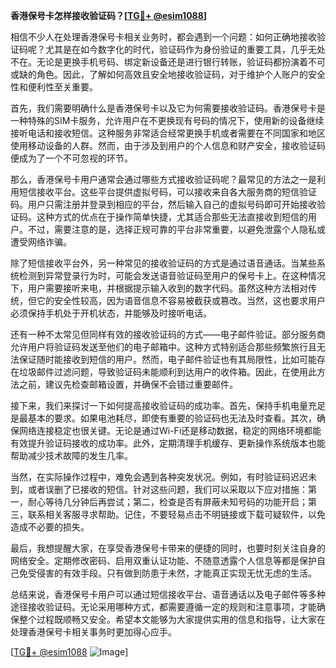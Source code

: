 **香港保号卡怎样接收验证码？[[TG💪+ @esim1088](https://t.me/s/esim1088)]**

相信不少人在处理香港保号卡相关业务时，都会遇到一个问题：如何正确地接收验证码呢？尤其是在如今数字化的时代，验证码作为身份验证的重要工具，几乎无处不在。无论是更换手机号码、绑定新设备还是进行银行转账，验证码都扮演着不可或缺的角色。因此，了解如何高效且安全地接收验证码，对于维护个人账户的安全性和便利性至关重要。

首先，我们需要明确什么是香港保号卡以及它为何需要接收验证码。香港保号卡是一种特殊的SIM卡服务，允许用户在不更换现有号码的情况下，使用新的设备继续接听电话和接收短信。这种服务非常适合经常更换手机或者需要在不同国家和地区使用移动设备的人群。然而，由于涉及到用户的个人信息和财产安全，接收验证码便成为了一个不可忽视的环节。

那么，香港保号卡用户通常会通过哪些方式接收验证码呢？最常见的方法之一是利用短信接收平台。这些平台提供虚拟号码，可以接收来自各大服务商的短信验证码。用户只需注册并登录到相应的平台，然后输入自己的虚拟号码即可开始接收验证码。这种方式的优点在于操作简单快捷，尤其适合那些无法直接收到短信的用户。不过，需要注意的是，选择正规可靠的平台非常重要，以避免泄露个人隐私或遭受网络诈骗。

除了短信接收平台外，另一种常见的接收验证码的方式是通过语音通话。当某些系统检测到异常登录行为时，可能会发送语音验证码至用户的保号卡上。在这种情况下，用户需要接听来电，并根据提示输入收到的数字代码。虽然这种方法相对传统，但它的安全性较高，因为语音信息不容易被截获或篡改。当然，这也要求用户必须保持手机处于开机状态，并能够及时接听电话。

还有一种不太常见但同样有效的接收验证码的方式——电子邮件验证。部分服务商允许用户将验证码发送至他们的电子邮箱中。这种方式特别适合那些频繁旅行且无法保证随时能接收到短信的用户。然而，电子邮件验证也有其局限性，比如可能存在垃圾邮件过滤问题，导致验证码未能顺利到达用户的收件箱。因此，在使用此方法之前，建议先检查邮箱设置，并确保不会错过重要邮件。

接下来，我们来探讨一下如何提高接收验证码的成功率。首先，保持手机电量充足是最基本的要求。如果电池耗尽，即使有重要的验证码也无法及时查看。其次，确保网络连接稳定也很关键。无论是通过Wi-Fi还是移动数据，稳定的网络环境都能有效提升验证码接收的成功率。此外，定期清理手机缓存、更新操作系统版本也能帮助减少技术故障的发生几率。

当然，在实际操作过程中，难免会遇到各种突发状况。例如，有时验证码迟迟未到，或者误删了已接收的短信。针对这些问题，我们可以采取以下应对措施：第一，耐心等待几分钟后再尝试；第二，检查是否有屏蔽未知号码的功能开启；第三，联系相关客服寻求帮助。记住，不要轻易点击不明链接或下载可疑软件，以免造成不必要的损失。

最后，我想提醒大家，在享受香港保号卡带来的便捷的同时，也要时刻关注自身的网络安全。定期修改密码、启用双重认证功能、不随意透露个人信息等都是保护自己免受侵害的有效手段。只有做到防患于未然，才能真正实现无忧无虑的生活。

总结来说，香港保号卡用户可以通过短信接收平台、语音通话以及电子邮件等多种途径接收验证码。无论采用哪种方式，都需要遵循一定的规则和注意事项，才能确保整个过程既顺畅又安全。希望本文能够为大家提供实用的信息和指导，让大家在处理香港保号卡相关事务时更加得心应手。

[[TG💪+ @esim1088](https://t.me/s/esim1088) ![Image](https://i.postimg.cc/4NQfJmqS/Snipaste-2025-05-13-00-14-12.png)]